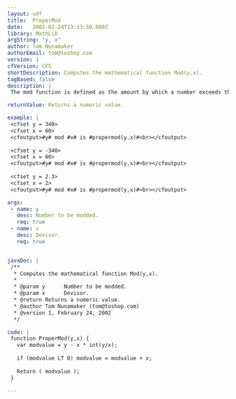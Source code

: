 ```yaml
---
layout: udf
title:  ProperMod
date:   2002-02-24T13:13:50.000Z
library: MathLib
argString: "y, x"
author: Tom Nunamaker
authorEmail: tom@toshop.com
version: 1
cfVersion: CF5
shortDescription: Computes the mathematical function Mod(y,x).
tagBased: false
description: |
 The mod function is defined as the amount by which a number exceeds the largest integer multiple of the divisor that is not greater than that number.  CF has a mod operator, however, it only operates on integers and does not handle situations like 2.3 mod 2 (which should return 0.3).

returnValue: Returns a numeric value.

example: |
 <cfset y = 340>
 <cfset x = 60>
 <cfoutput>#y# mod #x# is #propermod(y,x)#<br></cfoutput>
 
 <cfset y = -340>
 <cfset x = 60>
 <cfoutput>#y# mod #x# is #propermod(y,x)#<br></cfoutput>
 
 <cfset y = 2.3>
 <cfset x = 2>
 <cfoutput>#y# mod #x# is #propermod(y,x)#<br></cfoutput>

args:
 - name: y
   desc: Number to be modded.
   req: true
 - name: x
   desc: Devisor.
   req: true


javaDoc: |
 /**
  * Computes the mathematical function Mod(y,x).
  * 
  * @param y      Number to be modded. 
  * @param x      Devisor. 
  * @return Returns a numeric value. 
  * @author Tom Nunamaker (tom@toshop.com) 
  * @version 1, February 24, 2002 
  */

code: |
 function ProperMod(y,x) {
   var modvalue = y - x * int(y/x);
   
   if (modvalue LT 0) modvalue = modvalue + x;
   
   Return ( modvalue );
 }

---
```


